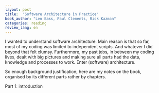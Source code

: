 ```yaml
---
layout: post
title:  "Software Architecture in Practice"
book_author: "Len Bass, Paul Clements, Rick Kazman"
categories: reading
review_lang: en
---
```


I wanted to understand software architecture. Main reason is that so far, most of my coding was limited to independent scripts. And whatever I did beyond that felt clumsy. Furthermore, my past jobs, in between my coding lives, dealt with big pictures and making sure all parts had the data, knowledge and processes to work. Enter (software) architecture.

So enough background justification, here are my notes on the book, organised by its different parts rather by chapters.

Part 1: introduction 